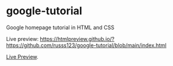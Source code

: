 # google-tutorial
 Google homepage tutorial in HTML and CSS

Live preview: https://htmlpreview.github.io/?https://github.com/russs123/google-tutorial/blob/main/index.html

[Live Preview](https://htmlpreview.github.io/?https://github.com/russs123/google-tutorial/blob/main/index.html).
